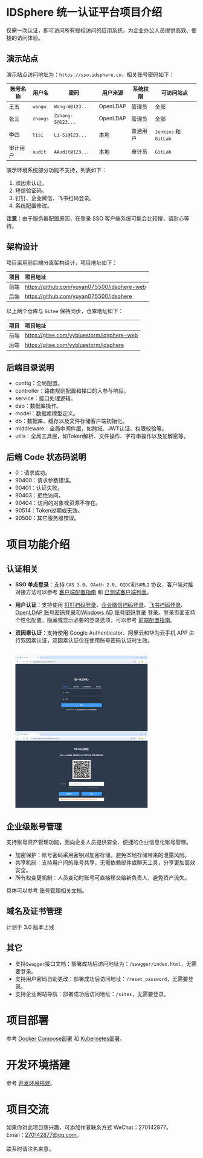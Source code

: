 # IDSphere 统一认证平台项目介绍
仅需一次认证，即可访问所有授权访问的应用系统，为企业办公人员提供高效、便捷的访问体验。
## 演示站点
演示站点访问地址为：`https://sso.idsphere.cn`，相关账号密码如下：

| 账号名称 | 用户名      | 密码                | 用户来源     | 系统权限 | 可访问站点                |
|------|----------|-------------------|----------|------|----------------------|
| 王五   | `wangw`  | `Wang-W@123...`   | OpenLDAP | 管理员  | 全部                   |
| 张三   | `zhangs` | `Zahang-S@123...` | OpenLDAP | 管理员  | 全部                   |
| 李四   | `lisi`   | `Li-Si@123...`    | 本地       | 普通用户 | `Jenkins` 和 `GitLab` |
| 审计用户 | `audit`  | `AAudit@123...`   | 本地       | 审计员  | `GitLab`             |

演示环境系统部分功能不支持，列表如下：
1. 双因素认证。
2. 短信验证码。
3. 钉钉、企业微信、飞书扫码登录。
4. 系统配置修改。

**注意**：由于服务器配置原因，在登录 SSO 客户端系统可能会比较慢，请耐心等待。
## 架构设计
项目采用前后端分离架构设计，项目地址如下：

| 项目  | 项目地址                                        |
|:----|:--------------------------------------------|
| 前端  | https://github.com/yuyan075500/idsphere-web |                                                                                                              |
| 后端  | https://github.com/yuyan075500/idsphere     |

以上两个仓库与 `Gitee` 保持同步，仓库地址如下：

| 项目  | 项目地址                                       |
|:----|:-------------------------------------------|
| 前端  | https://gitee.com/yybluestorm/idsphere-web |                                                                                                              |
| 后端  | https://gitee.com/yybluestorm/idsphere     |
## 后端目录说明
* config：全局配置。
* controller：路由规则配置和接口的入参与响应。
* service：接口处理逻辑。
* dao：数据库操作。
* model：数据库模型定义。
* db：数据库、缓存以及文件存储客户端初始化。
* middleware：全局中间件层，如跨域、JWT认证、权限校验等。
* utils：全局工具层，如Token解析、文件操作、字符串操作以及加解密等。
## 后端 Code 状态码说明
* 0：请求成功。
* 90400：请求参数错误。
* 90401：认证失败。
* 90403：拒绝访问。
* 90404：访问的对象或资源不存在。
* 90514：Token过期或无效。
* 90500：其它服务器错误。
# 项目功能介绍
## 认证相关
* **SSO 单点登录**：支持 `CAS 3.0`、`OAuth 2.0`、`OIDC`和`SAML2` 协议，客户端对接对接方法可以参考 [客户端配置指南](https://github.com/yuyan075500/idsphere/wiki/6%E3%80%81%E5%8D%95%E7%82%B9%E7%99%BB%E5%BD%95%EF%BC%88SSO%EF%BC%89%E5%AE%A2%E6%88%B7%E7%AB%AF%E6%8E%A5%E5%85%A5%E6%8C%87%E5%8D%97 "SSO 客户端对接") 和 [已测试客户端列表](https://github.com/yuyan075500/idsphere/wiki/6%E3%80%81%E5%8D%95%E7%82%B9%E7%99%BB%E5%BD%95%EF%BC%88SSO%EF%BC%89%E5%AE%A2%E6%88%B7%E7%AB%AF%E6%8E%A5%E5%85%A5%E6%8C%87%E5%8D%97#%E5%B7%B2%E9%80%9A%E8%BF%87%E6%B5%8B%E8%AF%95%E7%9A%84%E5%AE%A2%E6%88%B7%E7%AB%AF%E5%88%97%E8%A1%A8 "已测试客户端列表")。
* **用户认证**：支持使用 [钉钉扫码登录](https://github.com/yuyan075500/idsphere/wiki/5%E3%80%81%E7%94%A8%E6%88%B7%E8%AE%A4%E8%AF%81#%E9%92%89%E9%92%89 "钉钉扫码配置")、[企业微信扫码登录](https://github.com/yuyan075500/idsphere/wiki/5%E3%80%81%E7%94%A8%E6%88%B7%E8%AE%A4%E8%AF%81#%E4%BC%81%E4%B8%9A%E5%BE%AE%E4%BF%A1 "企业微信扫码配置")、[飞书扫码登录](https://github.com/yuyan075500/idsphere/wiki/5%E3%80%81%E7%94%A8%E6%88%B7%E8%AE%A4%E8%AF%81#%E9%A3%9E%E4%B9%A6 "飞书扫码配置")、[OpenLDAP 账号密码登录](https://github.com/yuyan075500/idsphere/wiki/5%E3%80%81%E7%94%A8%E6%88%B7%E8%AE%A4%E8%AF%81#openldap "OpenLDAP 配置")和[Windows AD 账号密码登录](https://github.com/yuyan075500/idsphere/wiki/5%E3%80%81%E7%94%A8%E6%88%B7%E8%AE%A4%E8%AF%81#windows-ad "Windows AD配置") 登录。登录页面支持个性化配置，隐藏或显示必要的登录选项，可以参考 [前端配置指南](https://github.com/yuyan075500/ops-web "前端配置")。
* **双因素认证**：支持使用 Google Authenticator、阿里云和华为云手机 APP 进行双因素认证，双因素认证仅在使用账号密码认证时生效。

    <br>
    <img src="deploy/image/login-1.gif" alt="img" width="350" height="200"/>
    <img src="deploy/image/login-mfa.gif" alt="img" width="350" height="200"/>
    <br>

## 企业级账号管理
支持账号资产管理功能，面向企业人员提供安全、便捷的企业信息化账号管理。
* 加密保护：账号密码采用密钥对加密存储，避免本地存储带来的泄露风险。
* 共享机制：支持用户间的账号共享，无需依赖邮件或聊天工具，分享更加高效安全。
* 所有权变更机制：人员变动时账号可直接移交给新负责人，避免资产流失。

具体可以参考 [账号管理相关文档](https://github.com/yuyan075500/idsphere/wiki/4%E3%80%81%E7%B3%BB%E7%BB%9F%E4%BD%BF%E7%94%A8#%E8%B4%A6%E5%8F%B7%E7%AE%A1%E7%90%86 "账号管理")。
## 域名及证书管理
计划于 3.0 版本上线
## 其它
* 支持`Swagger`接口文档：部署成功后访问地址为：`/swagger/index.html`，无需要登录。
* 支持用户密码自助更改：部署成功后访问地址：`/reset_password`，无需要登录。
* 支持企业网站导航：部署成功后访问地址：`/sites`，无需要登录。
# 项目部署
参考 [Docker Compose部署](https://github.com/yuyan075500/idsphere/wiki/2%E3%80%81%E5%AE%89%E8%A3%85%E9%83%A8%E7%BD%B2#docker-compose-%E9%83%A8%E7%BD%B2 "docker-compose部署") 和 [Kubernetes部署](https://github.com/yuyan075500/idsphere/wiki/2%E3%80%81%E5%AE%89%E8%A3%85%E9%83%A8%E7%BD%B2#kubernetes-%E9%83%A8%E7%BD%B2 "Kubernetes部署")。
# 开发环境搭建
参考 [开发环境搭建](https://github.com/yuyan075500/idsphere/wiki/3%E3%80%81%E5%BC%80%E5%8F%91%E7%8E%AF%E5%A2%83%E6%90%AD%E5%BB%BA "开发环境搭建")。
# 项目交流
如果你对此项目感兴趣，可添加作者联系方式
WeChat：270142877。  
Email：270142877@qq.com。  
<br>
联系时请注名来意。